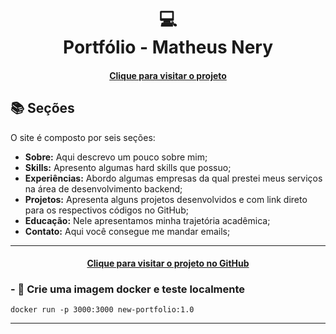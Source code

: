 <h1 align="center">
  💻<br>Portfólio - Matheus Nery
</h1>

<h4 align="center"><a href="https://new-portfolio-app.vercel.app/">Clique para visitar o projeto</a></h4>

## 📚 Seções

O site é composto por seis seções:

- **Sobre:** Aqui descrevo um pouco sobre mim;
- **Skills:** Apresento algumas hard skills que possuo;
- **Experiências:** Abordo algumas empresas da qual prestei meus serviços na área de desenvolvimento
  backend;
- **Projetos:** Apresenta alguns projetos desenvolvidos e com link direto para os respectivos
  códigos no GitHub;
- **Educação:** Nele apresentamos minha trajetória acadêmica;
- **Contato:** Aqui você consegue me mandar emails;

---

<h4 align="center"><a href="https://github.com/NeryMatheus/new_portfolio">Clique para visitar o projeto no GitHub</a></h4>

### - 🐳 Crie uma imagem docker e teste localmente

`docker run -p 3000:3000 new-portfolio:1.0`

---

